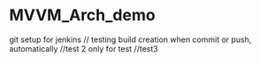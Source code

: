 # MVVM_Arch_demo
git setup for jenkins 
// testing build creation when commit or push, automatically 
//test 2 only for test
//test3
